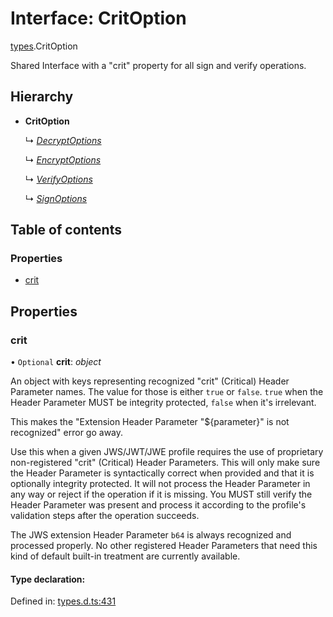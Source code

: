# Interface: CritOption

[types](../modules/types.md).CritOption

Shared Interface with a "crit" property for all sign and verify operations.

## Hierarchy

* **CritOption**

  ↳ [*DecryptOptions*](types.decryptoptions.md)

  ↳ [*EncryptOptions*](types.encryptoptions.md)

  ↳ [*VerifyOptions*](types.verifyoptions.md)

  ↳ [*SignOptions*](types.signoptions.md)

## Table of contents

### Properties

- [crit](types.critoption.md#crit)

## Properties

### crit

• `Optional` **crit**: *object*

An object with keys representing recognized "crit" (Critical) Header Parameter
names. The value for those is either `true` or `false`. `true` when the
Header Parameter MUST be integrity protected, `false` when it's irrelevant.

This makes the "Extension Header Parameter "${parameter}" is not recognized"
error go away.

Use this when a given JWS/JWT/JWE profile requires the use of proprietary
non-registered "crit" (Critical) Header Parameters. This will only make sure
the Header Parameter is syntactically correct when provided and that it is
optionally integrity protected. It will not process the Header Parameter in
any way or reject if the operation if it is missing. You MUST still
verify the Header Parameter was present and process it according to the
profile's validation steps after the operation succeeds.

The JWS extension Header Parameter `b64` is always recognized and processed
properly. No other registered Header Parameters that need this kind of
default built-in treatment are currently available.

#### Type declaration:

Defined in: [types.d.ts:431](https://github.com/panva/jose/blob/v3.11.5/src/types.d.ts#L431)
